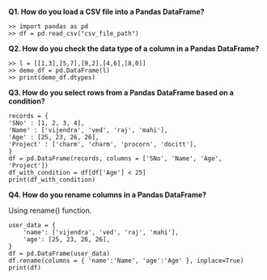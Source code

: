 **Q1. How do you load a CSV file into a Pandas DataFrame?**

	>> import pandas as pd
	>> df = pd.read_csv("csv_file_path")
	
**Q2. How do you check the data type of a column in a Pandas DataFrame?**

	>> l = [[1,3],[5,7],[9,2],[4,6],[8,0]]
	>> demo_df = pd.DataFrame(l)
	>> print(demo_df.dtypes)
	
**Q3. How do you select rows from a Pandas DataFrame based on a condition?**

	records = {
    'SNo' : [1, 2, 3, 4],
    'Name' : ['vijendra', 'ved', 'raj', 'mahi'],
    'Age' : [25, 23, 26, 26],
    'Project' : ['charm', 'charm', 'procorn', 'docitt'],
	}
	df = pd.DataFrame(records, columns = ['SNo', 'Name', 'Age', 'Project'])
	df_with_condition = df[df['Age'] < 25]
	print(df_with_condition)
	
**Q4. How do you rename columns in a Pandas DataFrame?**

Using rename() function.
	
	user_data = {
		'name': ['vijendra', 'ved', 'raj', 'mahi'],
		'age': [25, 23, 26, 26],
	}
	df = pd.DataFrame(user_data)
	df.rename(columns = { 'name':'Name', 'age':'Age' }, inplace=True)
	print(df)
	

	

